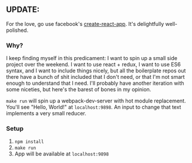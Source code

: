 ## UPDATE:
For the love, go use facebook's [create-react-app](https://github.com/facebook/create-react-app). It's delightfully well-polished. 

### Why?
I keep finding myself in this predicament: I want to spin up a small side project
over the weekend. I want to use react + redux, I want to use ES6 syntax, and I want
to include things nicely, but all the boilerplate repos out there have a bunch of
shit included that I don't need, or that I'm not smart enough to understand that
I need. I'll probably have another iteration with some niceties, but here's the
barest of bones in my opinion.

`make run` will spin up a webpack-dev-server with hot module replacement. You'll
see "Hello, World!" at `localhost:9898`. An input to change that text implements
a very small reducer.

### Setup
1. `npm install`
2. `make run`
3. App will be available at `localhost:9898`
